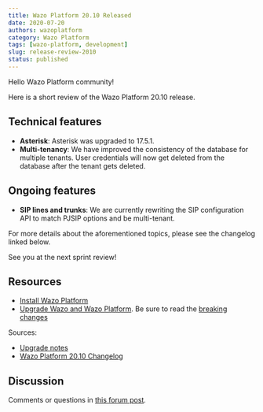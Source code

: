 ```yaml
---
title: Wazo Platform 20.10 Released
date: 2020-07-20
authors: wazoplatform
category: Wazo Platform
tags: [wazo-platform, development]
slug: release-review-2010
status: published
---
```


Hello Wazo Platform community!

Here is a short review of the Wazo Platform 20.10 release.

## Technical features

- **Asterisk**: Asterisk was upgraded to 17.5.1.
- **Multi-tenancy**: We have improved the consistency of the database for multiple tenants. User credentials will now get deleted from the database after the tenant gets deleted.

## Ongoing features

- **SIP lines and trunks**: We are currently rewriting the SIP configuration API to match PJSIP options and be multi-tenant.

For more details about the aforementioned topics, please see the changelog linked below.

See you at the next sprint review!

<!-- truncate -->

## Resources

- [Install Wazo Platform](/use-cases)
- [Upgrade Wazo and Wazo Platform](/uc-doc/upgrade/). Be sure to read the [breaking changes](/uc-doc/upgrade/upgrade_notes#20-10)

Sources:

- [Upgrade notes](/uc-doc/upgrade/upgrade_notes#20-10)
- [Wazo Platform 20.10 Changelog](https://wazo-dev.atlassian.net/issues/?jql=project%3DWAZO%20AND%20fixVersion%3D20.10)

## Discussion

Comments or questions in [this forum post](https://wazo-platform.discourse.group/t/blog-wazo-platform-20-10-released).
